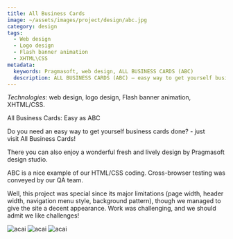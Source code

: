 ```yaml
---
title: All Business Cards
image: ~/assets/images/project/design/abc.jpg
category: design
tags:
  - Web design
  - Logo design
  - Flash banner animation
  - XHTML\CSS
metadata:
  keywords: Pragmasoft, web design, ALL BUSINESS CARDS (ABC)
  description: ALL BUSINESS CARDS (ABC) – easy way to get yourself business cards done. Just visit All Business Cards! There you can also enjoy lively design by Pragmasoft design studio. Developed by Pragmasoft
---
```


*Technologies:* web design, logo design, Flash banner animation, XHTML/CSS.

All Business Cards: Easy as ABC

Do you need an easy way to get yourself business cards done? - just visit All Business Cards!

There you can also enjoy a wonderful fresh and lively design by Pragmasoft design studio.

ABC is a nice example of our HTML/CSS coding. Cross-browser testing was conveyed by our QA team.

Well, this project was special since its major limitations (page width, header width, navigation menu style, background pattern), though we managed to give the site a decent appearance. Work was challenging, and we should admit we like challenges!

![acai](~/assets/images/project/design/ABC-1.jpg)
![acai](~/assets/images/project/design/ABC-2.jpg)
![acai](~/assets/images/project/design/ABC-3.jpg)
